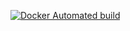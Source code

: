[![Docker Automated build](https://img.shields.io/docker/automated/planetw/docker-ubuntu1604-ansible.svg?maxAge=2592000)](https://hub.docker.com/r/planetw/docker-ubuntu1604-ansible/)
